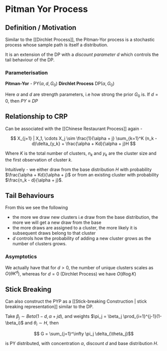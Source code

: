 # Pitman Yor Process

## Definition / Motivation

Similar to the [[Dirchlet Process]], the Pitman-Yor process is a stochastic process whose sample path is itself a distribution. 

It is an extension of the DP with a *discount parameter* $d$ which controls the tail behaviour of the DP. 

### Parameterisation

**Pitman-Yor** - $\text{PY}(\alpha, d, G_0)$
**Dirchlet Process** $\text{DP}(\alpha, G_0)$

Here $\alpha$ and $d$ are strength parameters, i.e how strong the prior $G_0$ is. If $d = 0$, then $PY \equiv DP$

## Relationship to CRP

Can be associated with the [[Chinese Restaurant Process]] again -

$$
X_{j+1} | X_1, \cdots X_j \sim \frac{1}{\alpha + j} \sum_{k=1}^K (n_k - d)\delta_{y_k} + \frac{\alpha + Kd}{\alpha + j}H
$$

Where $K$ is the total number of clusters, $n_k$ and $y_k$ are the cluster size and the first observation of cluster $k$.

Intuitively - we either draw from the base distribution $H$ with probability $\frac{\alpha + Kd}{\alpha + j}$ or from an existing cluster with probability $\frac{n_k - d}{\alpha + j}$.

## Tail Behaviours

From this we see the following

- the more we draw new clusters i.e draw from the base distribution, the more we will get a new draw from the base
- the more draws are assigned to a cluster, the more likely it is subsequent draws belong to that cluster
- $d$ controls how the probability of adding a new cluster grows as the number of clusters grows.

### Asymptotics

We actually have that for $d>0$, the number of unique clusters scales as $O(\theta K^d)$, whereas for $d=0$ (Dirchlet Process) we have $O(\theta \log K )$

## Stick Breaking

Can also construct the PYP as a [[Stick-breaking Construction | stick breaking representation]] similar to the DP.

Take $\beta_j \sim Beta(1-d, \alpha + jd)$, and weights $\pi_j = \beta_j \prod_{i=1}^{j-1}(1-\beta_i)$ and $\theta_i \sim H$, then

$$ G = \sum_{j=1}^\infty \pi_j \delta_{\theta_j}$$

is PY distributed, with concentration $\alpha$, discount $d$ and base distribution $H$.